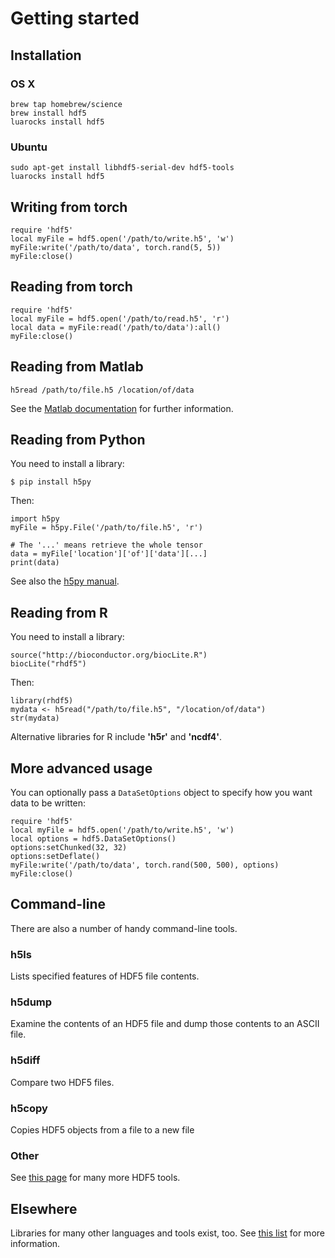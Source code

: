# Getting started

## Installation

### OS X

    brew tap homebrew/science
    brew install hdf5
    luarocks install hdf5

### Ubuntu

    sudo apt-get install libhdf5-serial-dev hdf5-tools
    luarocks install hdf5

## Writing from torch

    require 'hdf5'
    local myFile = hdf5.open('/path/to/write.h5', 'w')
    myFile:write('/path/to/data', torch.rand(5, 5))
    myFile:close()

## Reading from torch

    require 'hdf5'
    local myFile = hdf5.open('/path/to/read.h5', 'r')
    local data = myFile:read('/path/to/data'):all()
    myFile:close()

## Reading from Matlab

    h5read /path/to/file.h5 /location/of/data

See the [Matlab documentation](http://www.mathworks.co.uk/help/matlab/hdf5-files.html) for further information.

## Reading from Python

You need to install a library:

    $ pip install h5py

Then:

    import h5py
    myFile = h5py.File('/path/to/file.h5', 'r')

    # The '...' means retrieve the whole tensor
    data = myFile['location']['of']['data'][...]
    print(data)

See also the [h5py manual](http://www.h5py.org/docs/).

## Reading from R

You need to install a library:

    source("http://bioconductor.org/biocLite.R")
    biocLite("rhdf5")

Then:

    library(rhdf5)
    mydata <- h5read("/path/to/file.h5", "/location/of/data")
    str(mydata)

Alternative libraries for R include **'h5r'** and **'ncdf4'**.

## More advanced usage

You can optionally pass a `DataSetOptions` object to specify how you want data to be written:

    require 'hdf5'
    local myFile = hdf5.open('/path/to/write.h5', 'w')
    local options = hdf5.DataSetOptions()
    options:setChunked(32, 32)
    options:setDeflate()
    myFile:write('/path/to/data', torch.rand(500, 500), options)
    myFile:close()

## Command-line

There are also a number of handy command-line tools.

### h5ls

Lists specified features of HDF5 file contents.

### h5dump

Examine the contents of an HDF5 file and dump those contents to an ASCII file.

### h5diff

Compare two HDF5 files.

### h5copy

Copies HDF5 objects from a file to a new file

### Other

See [this page](http://www.hdfgroup.org/HDF5/doc/RM/Tools.html) for many more HDF5 tools.

## Elsewhere

Libraries for many other languages and tools exist, too. See [this list](http://en.wikipedia.org/wiki/Hierarchical_Data_Format#Interfaces) for more information.
